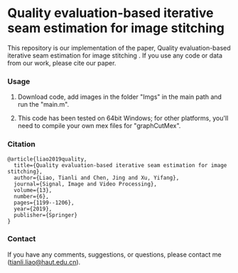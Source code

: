 # Quality evaluation-based iterative seam estimation for image stitching

This repository is our implementation of the paper, Quality evaluation-based iterative seam estimation for image stitching
. If you use any code or data from our work, please cite our paper.

### Usage

1. Download code, add images in the folder "Imgs" in the main path and run the "main.m".

2. This code has been tested on 64bit Windows; for other platforms, you'll need to compile your own mex files for "graphCutMex".

### Citation
```
@article{liao2019quality,
  title={Quality evaluation-based iterative seam estimation for image stitching},
  author={Liao, Tianli and Chen, Jing and Xu, Yifang},
  journal={Signal, Image and Video Processing},
  volume={13},
  number={6},
  pages={1199--1206},
  year={2019},
  publisher={Springer}
}
```

### Contact

If you have any comments, suggestions, or questions, please contact me (tianli.liao@haut.edu.cn).